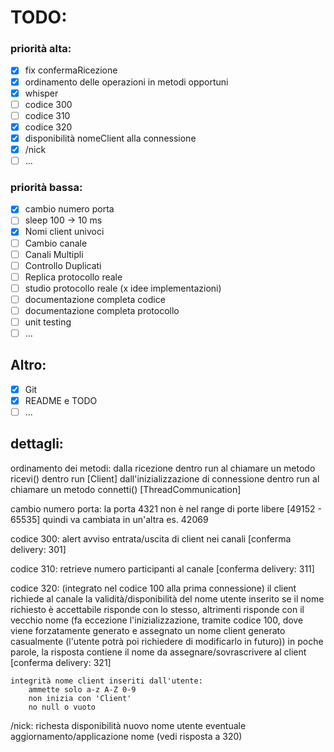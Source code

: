 # TODO:
### priorità alta:
- [x] fix confermaRicezione
- [x] ordinamento delle operazioni in metodi opportuni
- [x] whisper
- [ ] codice 300
- [ ] codice 310
- [x] codice 320
- [x] disponibilità nomeClient alla connessione
- [x] /nick
- [ ] ...

### priorità bassa:
- [x] cambio numero porta
- [ ] sleep 100 -> 10 ms
- [x] Nomi client univoci
- [ ] Cambio canale
- [ ] Canali Multipli
- [ ] Controllo Duplicati
- [ ] Replica protocollo reale
- [ ] studio protocollo reale (x idee implementazioni)
- [ ] documentazione completa codice
- [ ] documentazione completa protocollo
- [ ] unit testing
- [ ] ...

## Altro:
- [x] Git
- [x] README e TODO
- [ ] ...

## dettagli:
ordinamento dei metodi:
    dalla ricezione dentro run al chiamare un metodo ricevi() dentro run [Client]
    dall'inizializzazione di connessione dentro run al chiamare un metodo connetti() [ThreadCommunication]

cambio numero porta:
    la porta 4321 non è nel range di porte libere [49152 - 65535] quindi va cambiata in un'altra es. 42069

codice 300:
    alert avviso entrata/uscita di client nei canali
    [conferma delivery: 301]

codice 310:
    retrieve numero participanti al canale
    [conferma delivery: 311]

codice 320:
    (integrato nel codice 100 alla prima connessione)
    il client richiede al canale la validità/disponibilità del nome utente inserito
    se il nome richiesto è accettabile risponde con lo stesso, altrimenti risponde con il vecchio nome
    (fa eccezione l'inizializzazione, tramite codice 100, dove viene forzatamente generato e assegnato un nome client generato casualmente (l'utente potrà poi richiedere di modificarlo in futuro))
    in poche parole, la risposta contiene il nome da assegnare/sovrascrivere al client
    [conferma delivery: 321]

    integrità nome client inseriti dall'utente:
        ammette solo a-z A-Z 0-9
        non inizia con 'Client'
        no null o vuoto

/nick:
    richesta disponibilità nuovo nome utente
    eventuale aggiornamento/applicazione nome (vedi risposta a 320)
